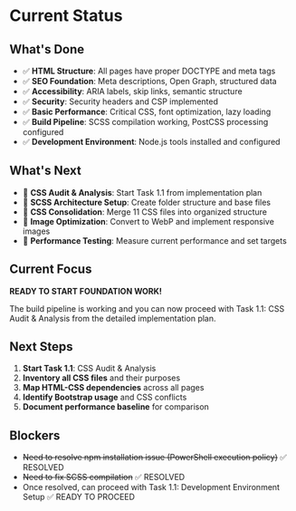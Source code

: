 # Current Status

## What's Done
- ✅ **HTML Structure**: All pages have proper DOCTYPE and meta tags
- ✅ **SEO Foundation**: Meta descriptions, Open Graph, structured data
- ✅ **Accessibility**: ARIA labels, skip links, semantic structure
- ✅ **Security**: Security headers and CSP implemented
- ✅ **Basic Performance**: Critical CSS, font optimization, lazy loading
- ✅ **Build Pipeline**: SCSS compilation working, PostCSS processing configured
- ✅ **Development Environment**: Node.js tools installed and configured

## What's Next
- 🔄 **CSS Audit & Analysis**: Start Task 1.1 from implementation plan
- 🔄 **SCSS Architecture Setup**: Create folder structure and base files
- 🔄 **CSS Consolidation**: Merge 11 CSS files into organized structure
- 🔄 **Image Optimization**: Convert to WebP and implement responsive images
- 🔄 **Performance Testing**: Measure current performance and set targets

## Current Focus
**READY TO START FOUNDATION WORK!** 

The build pipeline is working and you can now proceed with Task 1.1: CSS Audit & Analysis from the detailed implementation plan.

## Next Steps
1. **Start Task 1.1**: CSS Audit & Analysis
2. **Inventory all CSS files** and their purposes
3. **Map HTML-CSS dependencies** across all pages
4. **Identify Bootstrap usage** and CSS conflicts
5. **Document performance baseline** for comparison

## Blockers
- ~~Need to resolve npm installation issue (PowerShell execution policy)~~ ✅ RESOLVED
- ~~Need to fix SCSS compilation~~ ✅ RESOLVED
- Once resolved, can proceed with Task 1.1: Development Environment Setup ✅ READY TO PROCEED

